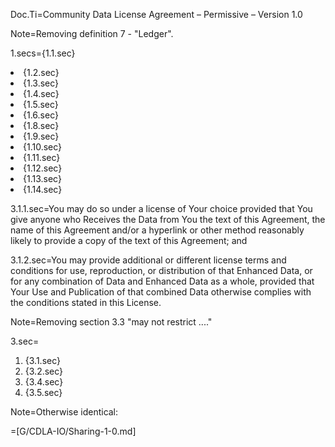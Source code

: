 Doc.Ti=Community Data License Agreement – Permissive – Version 1.0

Note=Removing definition 7 - "Ledger".

1.secs={1.1.sec}</li><li>{1.2.sec}</li><li>{1.3.sec}</li><li>{1.4.sec}</li><li>{1.5.sec}</li><li>{1.6.sec}</li></li><li>{1.8.sec}</li><li>{1.9.sec}</li><li>{1.10.sec}</li><li>{1.11.sec}</li><li>{1.12.sec}</li><li>{1.13.sec}</li><li>{1.14.sec}

3.1.1.sec=You may do so under a license of Your choice provided that You give anyone who Receives the Data from You the text of this Agreement, the name of this Agreement and/or a hyperlink or other method reasonably likely to provide a copy of the text of this Agreement; and

3.1.2.sec=You may provide additional or different license terms and conditions for use, reproduction, or distribution of that Enhanced Data, or for any combination of Data and Enhanced Data as a whole, provided that Your Use and Publication of that combined Data otherwise complies with the conditions stated in this License.

Note=Removing section 3.3 "may not restrict ...."

3.sec=<ol><li>{3.1.sec}<li>{3.2.sec}<li>{3.4.sec}<li>{3.5.sec}</ol>

Note=Otherwise identical:

=[G/CDLA-IO/Sharing-1-0.md]